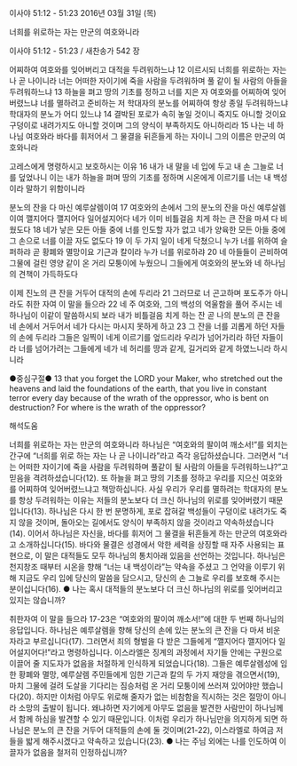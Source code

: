 이사야 51:12 - 51:23 
2016년 03월 31일 (목)

너희를 위로하는 자는 만군의 여호와니라



이사야 51:12 - 51:23 / 새찬송가 542 장


어찌하여 여호와를 잊어버리고 대적을 두려워하느냐
12 이르시되 너희를 위로하는 자는 나 곧 나이니라 너는 어떠한 자이기에 죽을 사람을 두려워하며 풀 같이 될 사람의 아들을 두려워하느냐 13 하늘을 펴고 땅의 기초를 정하고 너를 지은 자 여호와를 어찌하여 잊어버렸느냐 너를 멸하려고 준비하는 저 학대자의 분노를 어찌하여 항상 종일 두려워하느냐 학대자의 분노가 어디 있느냐 14 결박된 포로가 속히 놓일 것이니 죽지도 아니할 것이요 구덩이로 내려가지도 아니할 것이며 그의 양식이 부족하지도 아니하리라 15 나는 네 하나님 여호와라 바다를 휘저어서 그 물결을 뒤흔들게 하는 자이니 그의 이름은 만군의 여호와니라

고레스에게 명령하시고 보호하시는 이유
16 내가 내 말을 네 입에 두고 내 손 그늘로 너를 덮었나니 이는 내가 하늘을 펴며 땅의 기초를 정하며 시온에게 이르기를 너는 내 백성이라 말하기 위함이니라

분노의 잔을 다 마신 예루살렘이여
17 여호와의 손에서 그의 분노의 잔을 마신 예루살렘이여 깰지어다 깰지어다 일어설지어다 네가 이미 비틀걸음 치게 하는 큰 잔을 마셔 다 비웠도다 18 네가 낳은 모든 아들 중에 너를 인도할 자가 없고 네가 양육한 모든 아들 중에 그 손으로 너를 이끌 자도 없도다 19 이 두 가지 일이 네게 닥쳤으니 누가 너를 위하여 슬퍼하랴 곧 황폐와 멸망이요 기근과 칼이라 누가 너를 위로하랴 20 네 아들들이 곤비하여 그물에 걸린 영양 같이 온 거리 모퉁이에 누웠으니 그들에게 여호와의 분노와 네 하나님의 견책이 가득하도다

이제 진노의 큰 잔을 거두어 대적의 손에 두리라 
21 그러므로 너 곤고하며 포도주가 아니라도 취한 자여 이 말을 들으라 22 네 주 여호와, 그의 백성의 억울함을 풀어 주시는 네 하나님이 이같이 말씀하시되 보라 내가 비틀걸음 치게 하는 잔 곧 나의 분노의 큰 잔을 네 손에서 거두어서 네가 다시는 마시지 못하게 하고 23 그 잔을 너를 괴롭게 하던 자들의 손에 두리라 그들은 일찍이 네게 이르기를 엎드리라 우리가 넘어가리라 하던 자들이라 너를 넘어가려는 그들에게 네가 네 허리를 땅과 같게, 길거리와 같게 하였느니라 하시니라

●중심구절● 13 that you forget the LORD your Maker, who stretched out the heavens and laid the foundations of the earth, that you live in constant terror every day because of the wrath of the oppressor, who is bent on destruction? For where is the wrath of the oppressor?

해석도움





너희를 위로하는 자는 만군의 여호와니라
하나님은 “여호와의 팔이여 깨소서!”를 외치는 간구에 “너희를 위로 하는 자는 나 곧 나이니라”라고 즉각 응답하셨습니다. 그러면서 “너는 어떠한 자이기에 죽을 사람을 두려워하며 풀같이 될 사람의 아들을 두려워하느냐?”고 믿음을 격려하셨습니다(12). 또 하늘을 펴고 땅의 기초를 정하고 우리를 지으신 여호와를 어찌하여 잊어버렸느냐고 책망하십니다. 사실 우리가 우리를 멸하려는 학대자의 분노를 항상 두려워하는 이유는 저들의 분노보다 더 크신 하나님의 위로를 잊어버렸기 때문입니다(13). 하나님은 다시 한 번 분명하게, 포로 잡혀갈 백성들이 구덩이로 내려가도 죽지 않을 것이며, 돌아오는 길에서도 양식이 부족하지 않을 것이라고 약속하셨습니다(14). 이어서 하나님은 자신을, 바다를 휘저어 그 물결을 뒤흔들게 하는 만군의 여호와라고 소개하십니다(15). 바다와 물결은 성경에서 악한 세력을 상징할 때 자주 사용되는 표현으로, 이 말은 대적들도 모두 하나님의 통치아래 있음을 선언하는 것입니다. 하나님은 천지창조 때부터 시온을 향해 “너는 내 백성이라”는 약속을 주셨고 그 언약을 이루기 위해 지금도 우리 입에 당신의 말씀을 담으시고, 당신의 손 그늘로 우리를 보호해 주시는 분이십니다(16). 
● 나는 혹시 대적들의 분노보다 더 크신 하나님의 위로를 잊어버리고 있지는 않습니까? 

취한자여 이 말을 들으라
17-23은 “여호와의 팔이여 깨소서!”에 대한 두 번째 하나님의 응답입니다. 하나님은 예루살렘을 향해 당신의 손에 있는 분노의 큰 잔을 다 마셔 비운 자라고 부르십니다(17). 그러면서 죄의 형벌을 다 받은 그들에게 “깰지어다 깰지어다 일어설지어다!”라고 명령하십니다. 이스라엘은 징계의 과정에서 자기들 안에는 구원으로 이끌어 줄 지도자가 없음을 처절하게 인식하게 되었습니다(18). 그들은 예루살렘성에 임한 황폐와 멸망, 예루살렘 주민들에게 임한 기근과 칼의 두 가지 재앙을 겪으면서(19), 마치 그물에 걸려 도살을 기다리는 짐승처럼 온 거리 모퉁이에 쓰러져 있어야만 했습니다(20). 하지만 이처럼 아무도 위로해 줄자가 없는 비참함을 직시하는 것은 절망이 아니라 소망의 출발이 됩니다. 왜냐하면 자기에게 아무도 없음을 발견한 사람만이 하나님께서 함께 하심을 발견할 수 있기 때문입니다. 이처럼 우리가 하나님만을 의지하게 되면 하나님은 분노의 큰 잔을 거두어 대적들의 손에 둘 것이며(21-22), 이스라엘로 하여금 저들을 밟게 해주시겠다고 약속하고 있습니다(23).
● 나는 주님 외에는 나를 인도하여 이끌자가 없음을 철저히 인정하십니까?